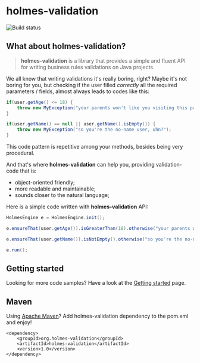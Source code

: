 # holmes-validation

![Build status](https://api.travis-ci.org/holmes-org/holmes-validation.png)

## What about holmes-validation?

> **holmes-validation** is a library that provides a simple and fluent API for writing business rules validations on Java projects.

We all know that writing validations it's really boring, right? Maybe it's not boring for you, but checking if the user filled *correctly* all the required parameters / fields, almost always leads to codes like this:

```java
if(user.getAge() <= 18) {
    throw new MyException("your parents won't like you visiting this page");
}

if(user.getName() == null || user.getName().isEmpty()) {
    throw new MyException("so you're the no-name user, uhn?");
}
```

This code pattern is repetitive among your methods, besides being very procedural.

And that's where **holmes-validation** can help you, providing validation-code that is:

* object-oriented friendly;
* more readable and maintainable;
* sounds closer to the natural language;

Here is a simple code written with **holmes-validation** API:

```java
HolmesEngine e = HolmesEngine.init();

e.ensureThat(user.getAge()).isGreaterThan(18).otherwise("your parents won't like you visiting this page");

e.ensureThat(user.getName()).isNotEmpty().otherwise("so you're the no-name user, uhn?");

e.run();
```

## Getting started

Looking for more code samples? Have a look at the [Getting started](https://github.com/holmes-org/holmes-validation) page.

## Maven

Using [Apache Maven](http://maven.apache.org/)? Add holmes-validation dependency to the pom.xml and enjoy!

    <dependency>
    	<groupId>org.holmes-validation</groupId>
    	<artifactId>holmes-validation</artifactId>
    	<version>1.0</version>
    </dependency>